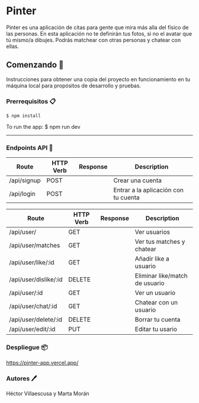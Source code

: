 
# Pinter
Pinter es una aplicación de citas para gente que mira más alla del físico de las personas. En esta aplicación no te definirán tus fotos, si no el avatar que tú mismo/a dibujes. Podrás matchear con otras personas y chatear con ellas. 
## Comenzando 🚀️
Instrucciones para obtener una copia del proyecto en funcionamiento en tu máquina local para propósitos de desarrollo y pruebas.

### Prerrequisitos 📋️
    $ npm install

To run the app:
    $ npm run dev
***
### Endpoints API 📍️

Route | HTTP Verb | Response | Description
| -- | -- | -- |-- |
/api/signup | POST | | Crear una cuenta
/api/login | POST | | Entrar a la aplicación con tu cuenta

Route | HTTP Verb | Response |Description
| -- | -- | -- |-- |
/api/user/| GET | |Ver usuarios
/api/user/matches| GET | |Ver tus matches y chatear |
/api/user/like/:id | GET | | Añadir like a usuario
/api/user/dislike/:id | DELETE | | Eliminar like/match de usuario
/api/user/:id | GET | |Ver un usuario
/api/user/chat/:id| GET | |Chatear con un usuario |
/api/user/delete/:id | DELETE | | Borrar tu cuenta
/api/user/edit/:id | PUT | |Editar tu usario


### Despliegue 📦️
https://pinter-app.vercel.app/

### Autores 🖊️
Héctor Villaescusa y Marta Morán
